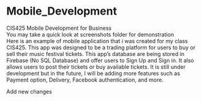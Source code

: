 # Mobile_Development
CIS425 Mobile Development for Business </br>
You may take a quick look at screenshots folder for demonstration </br>
Here is an example of mobile application that i was created for my class CIS425. This app was designed to be a trading platform for users to buy or sell their music festival tickets. This app’s database are being stored in Firebase (No SQL Database) and offer users to Sign Up and Sign in. It also allows users to post their tickets or buy available tickets. It is still under development but in the future, I will be adding more features such as Payment option, Delivery, Facebook authentication, and more.

Add new changes
